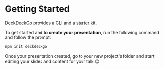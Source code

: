 # Getting Started

[DeckDeckGo] provides a [CLI](https://github.com/deckgo/create-deckdeckgo) and a [starter kit](https://github.com/deckgo/deckdeckgo-starter).

To get started and **to create your presentation**, run the following command and follow the prompt:

```bash
npm init deckdeckgo
```

Once your presentation created, go to your new project's folder and start editing your slides and content for your talk 😉

[DeckDeckGo]: https://deckdeckgo.com